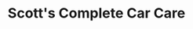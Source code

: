 ---
title: "Scott's Complete Car Care"
url: /lubbock/scotts-complete-car-care/
shop: Autowerkstatt
---